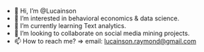 - 👋 Hi, I’m @Lucainson
- 👀 I’m interested in behavioral economics & data science.
- 🌱 I’m currently learning Text analytics.
- 💞️ I’m looking to collaborate on social media mining projects.
- 📫 How to reach me? => email: lucainson.raymond@gmail.com

<!---
Lucainson/Lucainson is a ✨ special ✨ repository because its `README.md` (this file) appears on your GitHub profile.
You can click the Preview link to take a look at your changes.
--->
